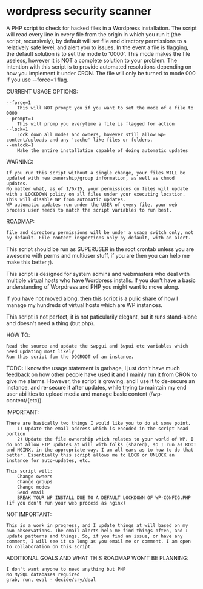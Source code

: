 wordpress security scanner
==========================

A PHP script to check for hacked files in a Wordpress installation. The script will read every line in every file from the origin in which you run it (the script, recursively), by default will set file and directory permissions to a relatively safe level, and alert you to issues. In the event a file is flagging, the default solution is to set the mode to '0000'. This mode makes the file useless, however it is NOT a complete solution to your problem. The intention with this script is to provide automated resolutions depending on how you implement it under CRON. The file will only be turned to mode 000 if you use --force=1 flag. 

CURRENT USAGE OPTIONS:

	--force=1 
		This will NOT prompt you if you want to set the mode of a file to 0000
	--prompt=1
		This will promp you everytime a file is flagged for action
	--lock=1 
		Lock down all modes and owners, however still allow wp-content/uploads and any 'cache' like files or folders.
	--unlock=1 
		Make the entire installation capable of doing automatic updates

WARNING:

	If you run this script without a single change, your files WILL be updated with new ownership/group information, as well as chmod updates. 
	No matter what, as of 1/6/15, your permissions on files will update with a LOCKDOWN policy on all files under your executing location. This will disable WP from automatic updates.
	WP automatic updates run under the USER of every file, your web process user needs to match the script variables to run best. 

ROADMAP:
	
	file and directory permissions will be under a usage switch only, not by default. File content inspections only by default, with an alert. 

	

This script should be run as SUPERUSER in the root crontab unless you are awesome with perms and multiuser stuff, if you are then you can help me make this better ;).

This script is designed for system admins and webmasters who deal with multiple virtual hosts who have Wordpress installs. If you don't have a basic understanding of Worpdress and PHP you might want to move along.

If you have not moved along, then this script is a pulic share of how I manage my hundreds of virtual hosts which are WP instances. 

This script is not perfect, it is not paticularily elegant, but it runs stand-alone and doesn't need a thing (but php). 

HOW TO:

	Read the source and update the $wpgui and $wpui etc variables which need updating most likely 
	Run this script fom the DOCROOT of an instance. 

TODO: I know the usage statement is garbage, I just don't have much feedback on how other people have used it and I mainly run it from CRON to give me alarms. However, the script is growing, and I use it to de-secure an instance, and re-secure it after updates, while trying to maintain my end user abilities to upload media and manage basic content (/wp-content/{etc}).

IMPORTANT:

	There are basically two things I would like you to do at some point.
		1) Update the email address which is encoded in the script head portion
		2) Update the file ownership which relates to your world of WP. I do not allow FTP updates at will with folks (shared), so I run as ROOT and NGINX, in the appropriate way. I am all ears as to how to do that better. Essentially this script allows me to LOCK or UNLOCK an instance for auto-updates, etc. 

	This script will:
		Change owners
		Change groups
		Change modes
		Send email
		BREAK YOUR WP INSTALL DUE TO A DEFAULT LOCKDOWN OF WP-CONFIG.PHP (if you don't run your web process as nginx)

NOT IMPORTANT:

	This is a work in progress, and I update things at will based on my own observations. The email alerts help me find things often, and I update patterns and things. So, if you find an issue, or have any comment, I will see it so long as you email me or comment. I am open to collaboration on this script.


ADDITIONAL GOALS AND WHAT THIS ROADMAP WON'T BE PLANNING:
	
	I don't want anyone to need anything but PHP
	No MySQL databases required
	grab, run, eval - decide/cry/deal


